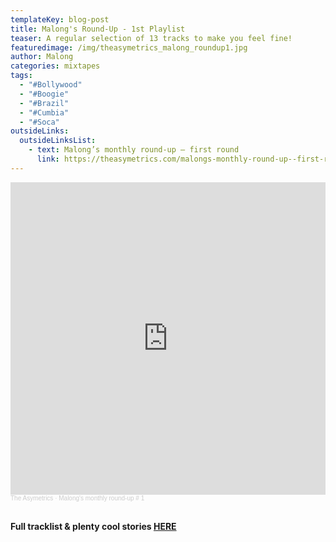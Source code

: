 ```yaml
---
templateKey: blog-post
title: Malong's Round-Up - 1st Playlist
teaser: A regular selection of 13 tracks to make you feel fine!
featuredimage: /img/theasymetrics_malong_roundup1.jpg
author: Malong
categories: mixtapes
tags:
  - "#Bollywood"
  - "#Boogie"
  - "#Brazil"
  - "#Cumbia"
  - "#Soca"
outsideLinks:
  outsideLinksList:
    - text: Malong’s monthly round-up – first round
      link: https://theasymetrics.com/malongs-monthly-round-up--first-round/
---
```

<iframe width="100%" height="500" scrolling="no" frameborder="no" allow="autoplay" src="https://w.soundcloud.com/player/?url=https%3A//api.soundcloud.com/tracks/822003580&color=%23ff5500&auto_play=false&hide_related=false&show_comments=true&show_user=true&show_reposts=false&show_teaser=true&visual=true"></iframe><div style="font-size: 10px; color: #cccccc;line-break: anywhere;word-break: normal;overflow: hidden;white-space: nowrap;text-overflow: ellipsis; font-family: Interstate,Lucida Grande,Lucida Sans Unicode,Lucida Sans,Garuda,Verdana,Tahoma,sans-serif;font-weight: 100;"><a href="https://soundcloud.com/the-asymetrics" title="The Asymetrics" target="_blank" style="color: #cccccc; text-decoration: none;">The Asymetrics</a> · <a href="https://soundcloud.com/the-asymetrics/malongs-monthly-round-up-1" title="Malong&#x27;s monthly round-up # 1" target="_blank" style="color: #cccccc; text-decoration: none;">Malong&#x27;s monthly round-up # 1</a></div>

<br>

**Full tracklist & plenty cool stories [HERE](https://theasymetrics.com/malong%E2%80%99s-monthly-round-up--first-round/)**